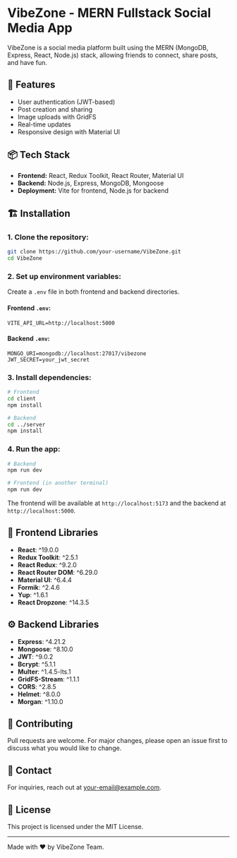# VibeZone - MERN Fullstack Social Media App

VibeZone is a social media platform built using the MERN (MongoDB, Express, React, Node.js) stack, allowing friends to connect, share posts, and have fun.

## 🚀 Features

- User authentication (JWT-based)
- Post creation and sharing
- Image uploads with GridFS
- Real-time updates
- Responsive design with Material UI

## 📦 Tech Stack

- **Frontend:** React, Redux Toolkit, React Router, Material UI
- **Backend:** Node.js, Express, MongoDB, Mongoose
- **Deployment:** Vite for frontend, Node.js for backend

## 🏗️ Installation

### 1. Clone the repository:

```bash
git clone https://github.com/your-username/VibeZone.git
cd VibeZone
```

### 2. Set up environment variables:

Create a `.env` file in both frontend and backend directories.

#### Frontend `.env`:

```
VITE_API_URL=http://localhost:5000
```

#### Backend `.env`:

```
MONGO_URI=mongodb://localhost:27017/vibezone
JWT_SECRET=your_jwt_secret
```

### 3. Install dependencies:

```bash
# Frontend
cd client
npm install

# Backend
cd ../server
npm install
```

### 4. Run the app:

```bash
# Backend
npm run dev

# Frontend (in another terminal)
npm run dev
```

The frontend will be available at `http://localhost:5173` and the backend at `http://localhost:5000`.

## 📂 Frontend Libraries

- **React**: ^19.0.0
- **Redux Toolkit**: ^2.5.1
- **React Redux**: ^9.2.0
- **React Router DOM**: ^6.29.0
- **Material UI**: ^6.4.4
- **Formik**: ^2.4.6
- **Yup**: ^1.6.1
- **React Dropzone**: ^14.3.5

## ⚙️ Backend Libraries

- **Express**: ^4.21.2
- **Mongoose**: ^8.10.0
- **JWT**: ^9.0.2
- **Bcrypt**: ^5.1.1
- **Multer**: ^1.4.5-lts.1
- **GridFS-Stream**: ^1.1.1
- **CORS**: ^2.8.5
- **Helmet**: ^8.0.0
- **Morgan**: ^1.10.0

## 🤝 Contributing

Pull requests are welcome. For major changes, please open an issue first to discuss what you would like to change.

## 📧 Contact

For inquiries, reach out at [your-email@example.com](mailto:your-email@example.com).

## 📜 License

This project is licensed under the MIT License.

---
Made with ❤️ by VibeZone Team.
